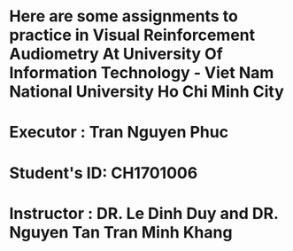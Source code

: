 # Here are some assignments to practice in Visual Reinforcement Audiometry At University Of Information Technology - Viet Nam National University Ho Chi Minh City
# Executor : Tran Nguyen Phuc
# Student's ID: CH1701006
# Instructor : DR. Le Dinh Duy and DR. Nguyen Tan Tran Minh Khang
